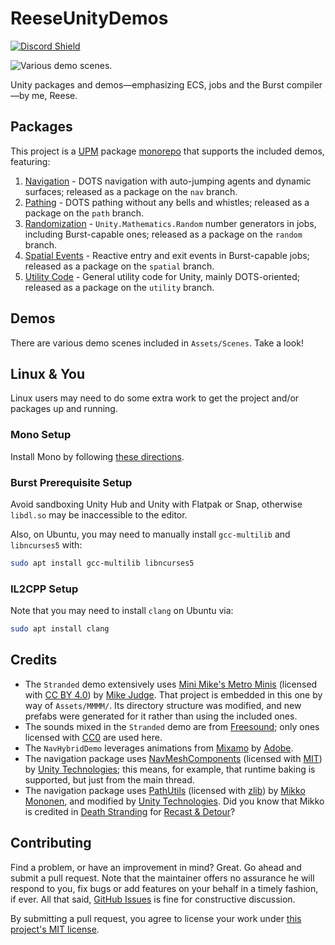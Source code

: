 # ReeseUnityDemos

[![Discord Shield](https://discordapp.com/api/guilds/732665868521177117/widget.png?style=shield)](https://discord.gg/CZ85mguYjK)

![Various demo scenes.](/preview.gif)

Unity packages and demos—emphasizing ECS, jobs and the Burst compiler—by me, Reese.

## Packages

This project is a [UPM](https://docs.unity3d.com/Manual/Packages.html) package [monorepo](https://en.wikipedia.org/wiki/Monorepo) that supports the included demos, featuring:

1. [Navigation](https://github.com/reeseschultz/ReeseUnityDemos/tree/nav#reeses-dots-navigation) - DOTS navigation with auto-jumping agents and dynamic surfaces; released as a package on the `nav` branch.
2. [Pathing](https://github.com/reeseschultz/ReeseUnityDemos/tree/path#reeses-dots-pathing) - DOTS pathing without any bells and whistles; released as a package on the `path` branch.
3. [Randomization](https://github.com/reeseschultz/ReeseUnityDemos/tree/random#reeses-dots-randomization) - `Unity.Mathematics.Random` number generators in jobs, including Burst-capable ones; released as a package on the `random` branch.
4. [Spatial Events](https://github.com/reeseschultz/ReeseUnityDemos/tree/spatial#reeses-dots-spatial-events) - Reactive entry and exit events in Burst-capable jobs; released as a package on the `spatial` branch.
5. [Utility Code](https://github.com/reeseschultz/ReeseUnityDemos/tree/utility#reeses-utility-code) - General utility code for Unity, mainly DOTS-oriented; released as a package on the `utility` branch.

## Demos

There are various demo scenes included in `Assets/Scenes`. Take a look!

## Linux & You

Linux users may need to do some extra work to get the project and/or packages up and running.

### Mono Setup

Install Mono by following [these directions](https://www.mono-project.com/download/stable/).

### Burst Prerequisite Setup

Avoid sandboxing Unity Hub and Unity with Flatpak or Snap, otherwise `libdl.so` may be inaccessible to the editor.

Also, on Ubuntu, you may need to manually install `gcc-multilib` and `libncurses5` with:

```sh
sudo apt install gcc-multilib libncurses5
```

### IL2CPP Setup

Note that you may need to install `clang` on Ubuntu via:

```sh
sudo apt install clang
```

## Credits

* The `Stranded` demo extensively uses [Mini Mike's Metro Minis](https://mikelovesrobots.github.io/mmmm) (licensed with [CC BY 4.0](https://creativecommons.org/licenses/by/4.0/?)) by [Mike Judge](https://github.com/mikelovesrobots). That project is embedded in this one by way of `Assets/MMMM/`. Its directory structure was modified, and new prefabs were generated for it rather than using the included ones.
* The sounds mixed in the `Stranded` demo are from [Freesound](https://freesound.org/); only ones licensed with [CC0](https://creativecommons.org/share-your-work/public-domain/cc0/) are used here.
* The `NavHybridDemo` leverages animations from [Mixamo](https://www.mixamo.com) by [Adobe](https://www.adobe.com/).
* The navigation package uses [NavMeshComponents](https://github.com/Unity-Technologies/NavMeshComponents) (licensed with [MIT](https://opensource.org/licenses/MIT)) by [Unity Technologies](https://github.com/Unity-Technologies); this means, for example, that runtime baking is supported, but just from the main thread.
* The navigation package uses [PathUtils](https://github.com/reeseschultz/ReeseUnityDemos/tree/master/Packages/com.reese.nav/ThirdParty/PathUtils) (licensed with [zlib](https://opensource.org/licenses/Zlib)) by [Mikko Mononen](https://github.com/memononen), and modified by [Unity Technologies](https://github.com/Unity-Technologies). Did you know that Mikko is credited in [Death Stranding](https://en.wikipedia.org/wiki/Death_Stranding) for [Recast & Detour](https://github.com/recastnavigation/recastnavigation)?

## Contributing

Find a problem, or have an improvement in mind? Great. Go ahead and submit a pull request. Note that the maintainer offers no assurance he will respond to you, fix bugs or add features on your behalf in a timely fashion, if ever. All that said, [GitHub Issues](https://github.com/reeseschultz/ReeseUnityDemos/issues/new/choose) is fine for constructive discussion.

By submitting a pull request, you agree to license your work under [this project's MIT license](https://github.com/reeseschultz/ReeseUnityDemos/blob/master/LICENSE).
